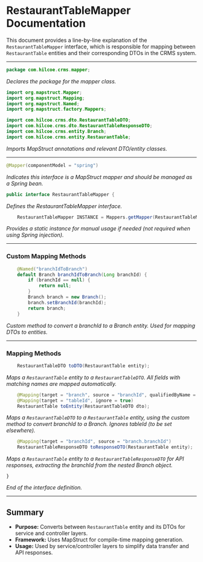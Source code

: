 # RestaurantTableMapper Documentation

This document provides a line-by-line explanation of the `RestaurantTableMapper` interface, which is responsible for mapping between `RestaurantTable` entities and their corresponding DTOs in the CRMS system.

---

```java
package com.hilcoe.crms.mapper;
```
*Declares the package for the mapper class.*

```java
import org.mapstruct.Mapper;
import org.mapstruct.Mapping;
import org.mapstruct.Named;
import org.mapstruct.factory.Mappers;

import com.hilcoe.crms.dto.RestaurantTableDTO;
import com.hilcoe.crms.dto.RestaurantTableResponseDTO;
import com.hilcoe.crms.entity.Branch;
import com.hilcoe.crms.entity.RestaurantTable;
```
*Imports MapStruct annotations and relevant DTO/entity classes.*

---

```java
@Mapper(componentModel = "spring")
```
*Indicates this interface is a MapStruct mapper and should be managed as a Spring bean.*

```java
public interface RestaurantTableMapper {
```
*Defines the RestaurantTableMapper interface.*

```java
    RestaurantTableMapper INSTANCE = Mappers.getMapper(RestaurantTableMapper.class);
```
*Provides a static instance for manual usage if needed (not required when using Spring injection).* 

---

### Custom Mapping Methods

```java
    @Named("branchIdToBranch")
    default Branch branchIdToBranch(Long branchId) {
        if (branchId == null) {
            return null;
        }
        Branch branch = new Branch();
        branch.setBranchId(branchId);
        return branch;
    }
```
*Custom method to convert a branchId to a Branch entity. Used for mapping DTOs to entities.*

---

### Mapping Methods

```java
    RestaurantTableDTO toDTO(RestaurantTable entity);
```
*Maps a `RestaurantTable` entity to a `RestaurantTableDTO`. All fields with matching names are mapped automatically.*

```java
    @Mapping(target = "branch", source = "branchId", qualifiedByName = "branchIdToBranch")
    @Mapping(target = "tableId", ignore = true)
    RestaurantTable toEntity(RestaurantTableDTO dto);
```
*Maps a `RestaurantTableDTO` to a `RestaurantTable` entity, using the custom method to convert branchId to a Branch. Ignores tableId (to be set elsewhere).* 

```java
    @Mapping(target = "branchId", source = "branch.branchId")
    RestaurantTableResponseDTO toResponseDTO(RestaurantTable entity);
```
*Maps a `RestaurantTable` entity to a `RestaurantTableResponseDTO` for API responses, extracting the branchId from the nested Branch object.*

```
}
```
*End of the interface definition.*

---

## Summary
- **Purpose:** Converts between `RestaurantTable` entity and its DTOs for service and controller layers.
- **Framework:** Uses MapStruct for compile-time mapping generation.
- **Usage:** Used by service/controller layers to simplify data transfer and API responses.
